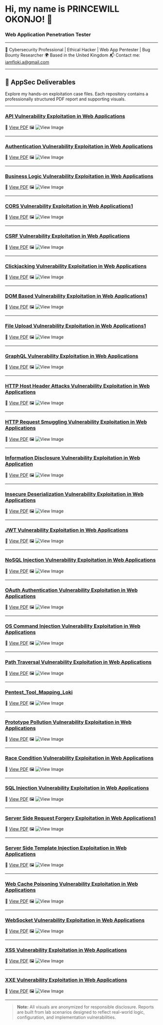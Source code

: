 # Hi, my name is PRINCEWILL OKONJO! 👋
### Web Application Penetration Tester

---

🔐 Cybersecurity Professional | Ethical Hacker | Web App Pentester | Bug Bounty Researcher
🌍 Based in the United Kingdom
📬 Contact me: iamfloki.a@gmail.com

---

## 📁 AppSec Deliverables
Explore my hands-on exploitation case files. Each repository contains a professionally structured PDF report and supporting visuals.

---
### [API Vulnerability Exploitation in Web Applications](https://github.com/Willmanzlair/API-Vulnerability-Exploitation-in-Web-Applications)
📄 [View PDF](https://github.com/Willmanzlair/API-Vulnerability-Exploitation-in-Web-Applications/blob/main/API%20Vulnerability%20Exploitation%20in%20Web%20Applications.pdf)
🖼️ ![View Image](https://i.imgur.com/your-placeholder-image.png)

---
### [Authentication Vulnerability Exploitation in Web Applications](https://github.com/Willmanzlair/Authentication-Vulnerability-Exploitation-in-Web-Applications)
📄 [View PDF](https://github.com/Willmanzlair/Authentication-Vulnerability-Exploitation-in-Web-Applications/blob/main/Authentication%20Vulnerability%20Exploitation%20in%20Web%20Applications.pdf)
🖼️ ![View Image](https://i.imgur.com/your-placeholder-image.png)

---
### [Business Logic Vulnerability Exploitation in Web Applications](https://github.com/Willmanzlair/Business-Logic-Vulnerability-Exploitation-in-Web-Applications)
📄 [View PDF](https://github.com/Willmanzlair/Business-Logic-Vulnerability-Exploitation-in-Web-Applications/blob/main/Business%20Logic%20Vulnerability%20Exploitation%20in%20Web%20Applications%20–%20Infinite%20Money%20Logic%20Flow.pdf)
🖼️ ![View Image](https://i.imgur.com/your-placeholder-image.png)

---
### [CORS Vulnerability Exploitation in Web Applications1](https://github.com/Willmanzlair/CORS-Vulnerability-Exploitation-in-Web-Applications1)
📄 [View PDF](https://github.com/Willmanzlair/CORS-Vulnerability-Exploitation-in-Web-Applications1/blob/main/CORS%20Vulnerability%20Exploitation%20in%20Web%20Applications1.pdf)
🖼️ ![View Image](https://i.imgur.com/your-placeholder-image.png)

---
### [CSRF Vulnerability Exploitation in Web Applications](https://github.com/Willmanzlair/CSRF-Vulnerability-Exploitation-in-Web-Applications)
📄 [View PDF](https://github.com/Willmanzlair/CSRF-Vulnerability-Exploitation-in-Web-Applications/blob/main/CSRF%20Vulnerability%20Exploitation%20in%20Web%20Applications.pdf)
🖼️ ![View Image](https://i.imgur.com/your-placeholder-image.png)

---
### [Clickjacking Vulnerability Exploitation in Web Applications](https://github.com/Willmanzlair/Clickjacking-Vulnerability-Exploitation-in-Web-Applications)
📄 [View PDF](https://github.com/Willmanzlair/Clickjacking-Vulnerability-Exploitation-in-Web-Applications/blob/main/Clickjacking%20Vulnerability%20Exploitation%20in%20Web%20Applications%20–%20UI%20Layer%20Misalignment%20Leading%20to%20Account%20Deletion.pdf)
🖼️ ![View Image](https://i.imgur.com/your-placeholder-image.png)

---
### [DOM Based Vulnerability Exploitation in Web Applications1](https://github.com/Willmanzlair/DOM-Based-Vulnerability-Exploitation-in-Web-Applications1)
📄 [View PDF](https://github.com/Willmanzlair/DOM-Based-Vulnerability-Exploitation-in-Web-Applications1/blob/main/DOM-Based%20Vulnerability%20Exploitation%20in%20Web%20Applications1.pdf)
🖼️ ![View Image](https://i.imgur.com/your-placeholder-image.png)

---
### [File Upload Vulnerability Exploitation in Web Applications1](https://github.com/Willmanzlair/File-Upload-Vulnerability-Exploitation-in-Web-Applications1)
📄 [View PDF](https://github.com/Willmanzlair/File-Upload-Vulnerability-Exploitation-in-Web-Applications1/blob/main/File%20Upload%20Vulnerability%20Exploitation%20in%20Web%20Applications1.pdf)
🖼️ ![View Image](https://i.imgur.com/your-placeholder-image.png)

---
### [GraphQL Vulnerability Exploitation in Web Applications](https://github.com/Willmanzlair/GraphQL-Vulnerability-Exploitation-in-Web-Applications)
📄 [View PDF](https://github.com/Willmanzlair/GraphQL-Vulnerability-Exploitation-in-Web-Applications/blob/main/GraphQL%20Vulnerability%20Exploitation%20in%20Web%20Applications.pdf)
🖼️ ![View Image](https://i.imgur.com/your-placeholder-image.png)

---
### [HTTP Host Header Attacks Vulnerability Exploitation in Web Applications](https://github.com/Willmanzlair/HTTP-Host-Header-Attacks-Vulnerability-Exploitation-in-Web-Applications)
📄 [View PDF](https://github.com/Willmanzlair/HTTP-Host-Header-Attacks-Vulnerability-Exploitation-in-Web-Applications/blob/main/HTTP%20Host%20Header%20Attacks%20Vulnerability%20Exploitation%20in%20Web%20Applications.pdf)
🖼️ ![View Image](https://i.imgur.com/your-placeholder-image.png)

---
### [HTTP Request Smuggling Vulnerability Exploitation in Web Applications](https://github.com/Willmanzlair/HTTP-Request-Smuggling-Vulnerability-Exploitation-in-Web-Applications)
📄 [View PDF](https://github.com/Willmanzlair/HTTP-Request-Smuggling-Vulnerability-Exploitation-in-Web-Applications/blob/main/HTTP%20Request%20Smuggling%20Vulnerability%20Exploitation%20in%20Web%20Applications.pdf)
🖼️ ![View Image](https://i.imgur.com/your-placeholder-image.png)

---
### [Information Disclosure Vulnerability Exploitation in Web Application](https://github.com/Willmanzlair/Information-Disclosure-Vulnerability-Exploitation-in-Web-Application)
📄 [View PDF](https://github.com/Willmanzlair/Information-Disclosure-Vulnerability-Exploitation-in-Web-Application/blob/main/Information%20Disclosure%20Vulnerability%20Exploitation%20in%20Web%20Application.pdf)
🖼️ ![View Image](https://i.imgur.com/your-placeholder-image.png)

---
### [Insecure Deserialization Vulnerability Exploitation in Web Applications](https://github.com/Willmanzlair/Insecure-Deserialization-Vulnerability-Exploitation-in-Web-Applications)
📄 [View PDF](https://github.com/Willmanzlair/Insecure-Deserialization-Vulnerability-Exploitation-in-Web-Applications/blob/main/Insecure%20Deserialization%20Vulnerability%20Exploitation%20in%20Web%20Applications.pdf)
🖼️ ![View Image](https://i.imgur.com/your-placeholder-image.png)

---
### [JWT Vulnerability Exploitation in Web Applications](https://github.com/Willmanzlair/JWT-Vulnerability-Exploitation-in-Web-Applications)
📄 [View PDF](https://github.com/Willmanzlair/JWT-Vulnerability-Exploitation-in-Web-Applications/blob/main/JWT%20Vulnerability%20Exploitation%20in%20Web%20Applications%20–%20Signature%20Validation%20Bypass%20via%20Modified%20Claims.pdf)
🖼️ ![View Image](https://i.imgur.com/your-placeholder-image.png)

---
### [NoSQL Injection Vulnerability Exploitation in Web Applications](https://github.com/Willmanzlair/NoSQL-Injection-Vulnerability-Exploitation-in-Web-Applications)
📄 [View PDF](https://github.com/Willmanzlair/NoSQL-Injection-Vulnerability-Exploitation-in-Web-Applications/blob/main/NoSQL%20Injection%20Vulnerability%20Exploitation%20in%20Web%20Applications.pdf)
🖼️ ![View Image](https://i.imgur.com/your-placeholder-image.png)

---
### [OAuth Authentication Vulnerability Exploitation in Web Applications](https://github.com/Willmanzlair/OAuth-Authentication-Vulnerability-Exploitation-in-Web-Applications)
📄 [View PDF](https://github.com/Willmanzlair/OAuth-Authentication-Vulnerability-Exploitation-in-Web-Applications/blob/main/OAuth%20Authentication%20Vulnerability%20Exploitation%20in%20Web%20Applications.pdf)
🖼️ ![View Image](https://i.imgur.com/your-placeholder-image.png)

---
### [OS Command Injection Vulnerability Exploitation in Web Applications](https://github.com/Willmanzlair/OS-Command-Injection-Vulnerability-Exploitation-in-Web-Applications)
📄 [View PDF](https://github.com/Willmanzlair/OS-Command-Injection-Vulnerability-Exploitation-in-Web-Applications/blob/main/OS%20Command%20Injection%20Vulnerability%20Exploitation%20in%20Web%20Applications.pdf)
🖼️ ![View Image](https://i.imgur.com/your-placeholder-image.png)

---
### [Path Traversal Vulnerability Exploitation in Web Applications](https://github.com/Willmanzlair/Path-Traversal-Vulnerability-Exploitation-in-Web-Applications)
📄 [View PDF](https://github.com/Willmanzlair/Path-Traversal-Vulnerability-Exploitation-in-Web-Applications/blob/main/Path%20Traversal%20Vulnerability%20Exploitation%20in%20Web%20Applications.pdf)
🖼️ ![View Image](https://i.imgur.com/your-placeholder-image.png)

---
### [Pentest_Tool_Mapping_Loki](https://github.com/Willmanzlair/Pentest_Tool_Mapping_Loki)
📄 [View PDF](https://github.com/Willmanzlair/Pentest_Tool_Mapping_Loki/blob/main/Pentest_Tool_Mapping_Loki.pdf)
🖼️ ![View Image](https://i.imgur.com/your-placeholder-image.png)

---
### [Prototype Pollution Vulnerability Exploitation in Web Applications](https://github.com/Willmanzlair/Prototype-Pollution-Vulnerability-Exploitation-in-Web-Applications)
📄 [View PDF](https://github.com/Willmanzlair/Prototype-Pollution-Vulnerability-Exploitation-in-Web-Applications/blob/main/Prototype%20Pollution%20Vulnerability%20Exploitation%20in%20Web%20Applications.pdf)
🖼️ ![View Image](https://i.imgur.com/your-placeholder-image.png)

---
### [Race Condition Vulnerability Exploitation in Web Applications](https://github.com/Willmanzlair/Race-Condition-Vulnerability-Exploitation-in-Web-Applications)
📄 [View PDF](https://github.com/Willmanzlair/Race-Condition-Vulnerability-Exploitation-in-Web-Applications/blob/main/Race%20Condition%20Vulnerability%20Exploitation%20in%20Web%20Applications.pdf)
🖼️ ![View Image](https://i.imgur.com/your-placeholder-image.png)

---
### [SQL Injection Vulnerability Exploitation in Web Applications](https://github.com/Willmanzlair/SQL-Injection-Vulnerability-Exploitation-in-Web-Applications)
📄 [View PDF](https://github.com/Willmanzlair/SQL-Injection-Vulnerability-Exploitation-in-Web-Applications/blob/main/SQL%20Injection%20Vulnerability%20Exploitation%20in%20Web%20Applications.pdf)
🖼️ ![View Image](https://i.imgur.com/your-placeholder-image.png)

---
### [Server Side Request Forgery Exploitation in Web Applications1](https://github.com/Willmanzlair/Server-Side-Request-Forgery-Exploitation-in-Web-Applications1)
📄 [View PDF](https://github.com/Willmanzlair/Server-Side-Request-Forgery-Exploitation-in-Web-Applications1/blob/main/Server-Side%20Request%20Forgery%20Exploitation%20in%20Web%20Applications1.pdf)
🖼️ ![View Image](https://i.imgur.com/your-placeholder-image.png)

---
### [Server Side Template Injection Exploitation in Web Applications](https://github.com/Willmanzlair/Server-Side-Template-Injection-Exploitation-in-Web-Applications)
📄 [View PDF](https://github.com/Willmanzlair/Server-Side-Template-Injection-Exploitation-in-Web-Applications/blob/main/Server-Side%20Template%20Injection%20Exploitation%20in%20Web%20Applications.pdf)
🖼️ ![View Image](https://i.imgur.com/your-placeholder-image.png)

---
### [Web Cache Poisoning Vulnerability Exploitation in Web Applications](https://github.com/Willmanzlair/Web-Cache-Poisoning-Vulnerability-Exploitation-in-Web-Applications)
📄 [View PDF](https://github.com/Willmanzlair/Web-Cache-Poisoning-Vulnerability-Exploitation-in-Web-Applications/blob/main/Web%20Cache%20Poisoning%20Vulnerability%20Exploitation%20in%20Web%20Applications.pdf)
🖼️ ![View Image](https://i.imgur.com/your-placeholder-image.png)

---
### [WebSocket Vulnerability Exploitation in Web Applications](https://github.com/Willmanzlair/WebSocket-Vulnerability-Exploitation-in-Web-Applications)
📄 [View PDF](https://github.com/Willmanzlair/WebSocket-Vulnerability-Exploitation-in-Web-Applications/blob/main/WebSocket%20Vulnerability%20Exploitation%20in%20Web%20Applications.pdf)
🖼️ ![View Image](https://i.imgur.com/your-placeholder-image.png)

---
### [XSS Vulnerability Exploitation in Web Applications](https://github.com/Willmanzlair/XSS-Vulnerability-Exploitation-in-Web-Applications)
📄 [View PDF](https://github.com/Willmanzlair/XSS-Vulnerability-Exploitation-in-Web-Applications/blob/main/XSS%20Vulnerability%20Exploitation%20in%20Web%20Applications.pdf)
🖼️ ![View Image](https://i.imgur.com/your-placeholder-image.png)

---
### [XXE Vulnerability Exploitation in Web Applications](https://github.com/Willmanzlair/XXE-Vulnerability-Exploitation-in-Web-Applications)
📄 [View PDF](https://github.com/Willmanzlair/XXE-Vulnerability-Exploitation-in-Web-Applications/blob/main/XXE%20Vulnerability%20Exploitation%20in%20Web%20Applications.pdf)
🖼️ ![View Image](https://i.imgur.com/your-placeholder-image.png)

---
> **Note:** All visuals are anonymized for responsible disclosure. Reports are built from lab scenarios designed to reflect real-world logic, configuration, and implementation vulnerabilities.
